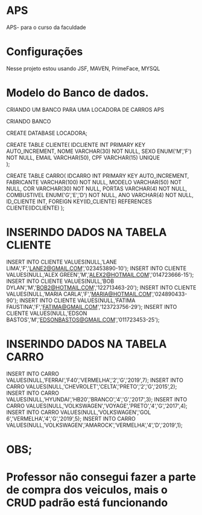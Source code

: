 # APS
APS- para o curso da faculdade
# Configurações
Nesse projeto estou usando
JSF, MAVEN, PrimeFace, MYSQL
# Modelo do Banco de dados.

CRIANDO UM BANCO PARA UMA LOCADORA DE CARROS APS

CRIANDO BANCO

CREATE DATABASE LOCADORA;

CREATE TABLE CLIENTE(
	IDCLIENTE INT PRIMARY KEY AUTO_INCREMENT,
	NOME VARCHAR(30) NOT NULL,
	SEXO ENUM('M','F') NOT NULL,
	EMAIL VARCHAR(50),
	CPF VARCHAR(15) UNIQUE	
);

CREATE TABLE CARRO(
	IDCARRO INT PRIMARY KEY AUTO_INCREMENT,
	FABRICANTE VARCHAR(100) NOT NULL,
	MODELO VARCHAR(50) NOT NULL,
	COR VARCHAR(30) NOT NULL,
	PORTAS VARCHAR(4) NOT NULL,
	COMBUSTIVEL ENUM('G','E','D') NOT NULL,
	ANO VARCHAR(4) NOT NULL,
	ID_CLIENTE INT,
	FOREIGN KEY(ID_CLIENTE)
	REFERENCES CLIENTE(IDCLIENTE)
);

# INSERINDO DADOS NA TABELA CLIENTE

INSERT INTO CLIENTE VALUES(NULL,'LANE LIMA','F','LANE2@GMAIL.COM','023453890-10');
INSERT INTO CLIENTE VALUES(NULL,'ALEX GREEN','M','ALEX2@HOTMAIL.COM','014723666-15');
INSERT INTO CLIENTE VALUES(NULL,'BOB DYLAN','M','BOB2@HOTMAIL.COM','122713463-20');
INSERT INTO CLIENTE VALUES(NULL,'MARIA CARLA','F','MARIA@HOTMAIL.COM','024890433-90');
INSERT INTO CLIENTE VALUES(NULL,'FATIMA FAUSTINA','F','FATIMA@GMAIL.COM','123723756-29');
INSERT INTO CLIENTE VALUES(NULL,'EDSON BASTOS','M','EDSONBASTOS@GMAIL.COM','011723453-25');

# INSERINDO DADOS NA TABELA CARRO

INSERT INTO CARRO VALUES(NULL,'FERRAI','F40','VERMELHA','2','G','2019',7);
INSERT INTO CARRO VALUES(NULL,'CHEVROLET','CELTA','PRETO','2','G','2015',2);
INSERT INTO CARRO VALUES(NULL,'HYUNDAI','HB20','BRANCO','4','G','2017',3);
INSERT INTO CARRO VALUES(NULL,'VOLKSWAGEN','VOYAGE','PRETO','4','G','2017',4);
INSERT INTO CARRO VALUES(NULL,'VOLKSWAGEN','GOL 6','VERMELHA','4','G','2019',5);
INSERT INTO CARRO VALUES(NULL,'VOLKSWAGEN','AMAROCK','VERMELHA','4','D','2019',1);

# OBS;
# Professor não consegui fazer a parte de compra dos veiculos, mais o CRUD padrão está funcionando
